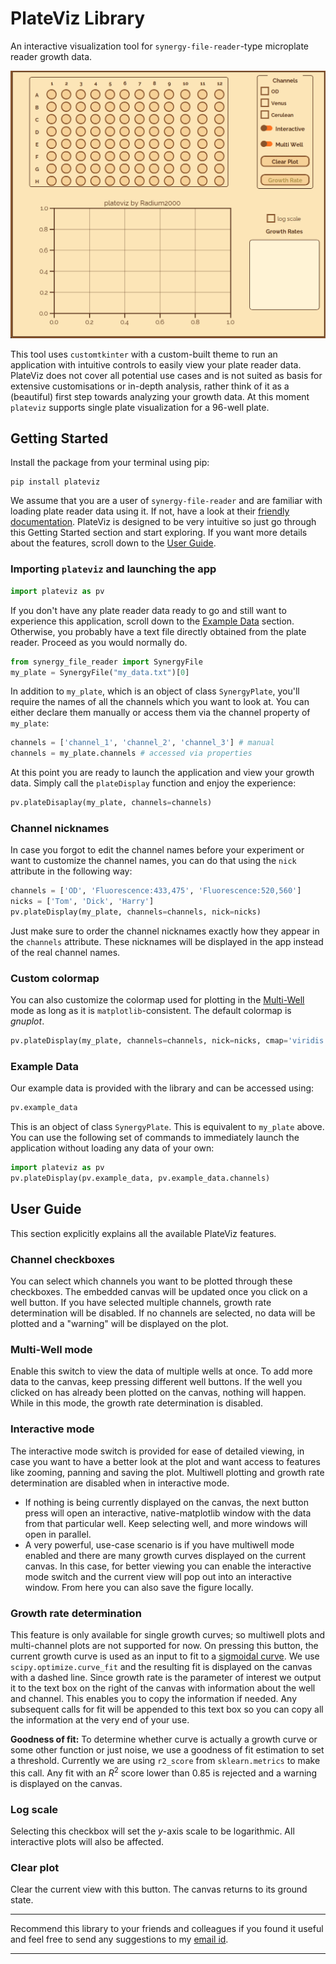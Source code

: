 # PlateViz Library
An interactive visualization tool for `synergy-file-reader`-type microplate reader growth data.

![image showing the plateviz application](https://github.com/Radium2000/plateviz/blob/main/src/plateviz/resources/main.png?raw=True)

This tool uses `customtkinter` with a custom-built theme to run an application with intuitive controls to easily view your plate reader data. PlateViz does not cover all potential use cases and is not suited as basis for extensive customisations or in-depth analysis, rather think of it as a (beautiful) first step towards analyzing your growth data. At this moment `plateviz` supports single plate visualization for a 96-well plate.

## Getting Started

Install the package from your terminal using pip:

```
pip install plateviz
```

We assume that you are a user of `synergy-file-reader` and are familiar with loading plate reader data using it. If not, have a look at their [friendly documentation](https://synergy-file-reader.readthedocs.io/en/latest/). PlateViz is designed to be very intuitive so just go through this Getting Started section and start exploring. If you want more details about the features, scroll down to the [User Guide](#user-guide).

### Importing `plateviz` and launching the app

```python
import plateviz as pv
```

If you don't have any plate reader data ready to go and still want to experience this application, scroll down to the [Example Data](#example-data) section. Otherwise, you probably have a text file directly obtained from the plate reader. Proceed as you would normally do.

```python
from synergy_file_reader import SynergyFile
my_plate = SynergyFile("my_data.txt")[0]
```

In addition to `my_plate`, which is an object of class `SynergyPlate`, you'll require the names of all the channels which you want to look at. You can either declare them manually or access them via the channel property of `my_plate`:

```python
channels = ['channel_1', 'channel_2', 'channel_3'] # manual
channels = my_plate.channels # accessed via properties
```

At this point you are ready to launch the application and view your growth data. Simply call the `plateDisplay` function and enjoy the experience:

```python
pv.plateDisaplay(my_plate, channels=channels)
```

### Channel nicknames

In case you forgot to edit the channel names before your experiment or want to customize the channel names, you can do that using the `nick` attribute in the following way:

```python
channels = ['OD', 'Fluorescence:433,475', 'Fluorescence:520,560']
nicks = ['Tom', 'Dick', 'Harry']
pv.plateDisplay(my_plate, channels=channels, nick=nicks)
```

Just make sure to order the channel nicknames exactly how they appear in the `channels` attribute. These nicknames will be displayed in the app instead of the real channel names.

### Custom colormap

You can also customize the colormap used for plotting in the [Multi-Well](#multi-well-mode) mode as long as it is `matplotlib`-consistent. The default colormap is _gnuplot_.

```python
pv.plateDisplay(my_plate, channels=channels, nick=nicks, cmap='viridis')
```

### Example Data

Our example data is provided with the library and can be accessed using:

```python
pv.example_data
```

This is an object of class `SynergyPlate`. This is equivalent to `my_plate` above. You can use the following set of commands to immediately launch the application without loading any data of your own:

```python
import plateviz as pv
pv.plateDisplay(pv.example_data, pv.example_data.channels)
```

## User Guide

This section explicitly explains all the available PlateViz features.

### Channel checkboxes

You can select which channels you want to be plotted through these checkboxes. The embedded canvas will be updated once you click on a well button. If you have selected multiple channels, growth rate determination will be disabled. If no channels are selected, no data will be plotted and a "warning" will be displayed on the plot.

### Multi-Well mode

Enable this switch to view the data of multiple wells at once. To add more data to the canvas, keep pressing different well buttons. If the well you clicked on has already been plotted on the canvas, nothing will happen. While in this mode, the growth rate determination is disabled.

### Interactive mode

The interactive mode switch is provided for ease of detailed viewing, in case you want to have a better look at the plot and want access to features like zooming, panning and saving the plot. Multiwell plotting and growth rate determination are disabled when in interactive mode.

* If nothing is being currently displayed on the canvas, the next button press will open an interactive, native-matplotlib window with the data from that particular well. Keep selecting well, and more windows will open in parallel.
* A very powerful, use-case scenario is if you have multiwell mode enabled and there are many growth curves displayed on the current canvas. In this case, for better viewing you can enable the interactive mode switch and the current view will pop out into an interactive window. From here you can also save the figure locally.

### Growth rate determination

This feature is only available for single growth curves; so multiwell plots and multi-channel plots are not supported for now. On pressing this button, the current growth curve is used as an input to fit to a [sigmoidal curve](https://en.wikipedia.org/wiki/Sigmoid_function). We use `scipy.optimize.curve_fit` and the resulting fit is displayed on the canvas with a dashed line. Since growth rate is the parameter of interest we output it to the text box on the right of the canvas with information about the well and channel. This enables you to copy the information if needed. Any subsequent calls for fit will be appended to this text box so you can copy all the information at the very end of your use. 

**Goodness of fit:** To determine whether curve is actually a growth curve or some other function or just noise, we use a goodness of fit estimation to set a threshold. Currently we are using `r2_score` from `sklearn.metrics` to make this call. Any fit with an $R^2$ score lower than $0.85$ is rejected and a warning is displayed on the canvas.

### Log scale

Selecting this checkbox will set the $y$-axis scale to be logarithmic. All interactive plots will also be affected.

### Clear plot

Clear the current view with this button. The canvas returns to its ground state.

****
Recommend this library to your friends and colleagues if you found it useful and feel free to send any suggestions to my [email id](mailto:rudrakalra20@gmail.com).
****